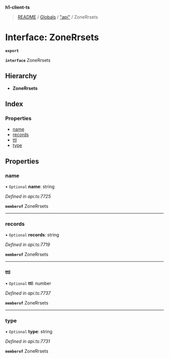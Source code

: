 **h1-client-ts**

> [README](../README.md) / [Globals](../globals.md) / ["api"](../modules/_api_.md) / ZoneRrsets

# Interface: ZoneRrsets

**`export`** 

**`interface`** ZoneRrsets

## Hierarchy

* **ZoneRrsets**

## Index

### Properties

* [name](_api_.zonerrsets.md#name)
* [records](_api_.zonerrsets.md#records)
* [ttl](_api_.zonerrsets.md#ttl)
* [type](_api_.zonerrsets.md#type)

## Properties

### name

• `Optional` **name**: string

*Defined in api.ts:7725*

**`memberof`** ZoneRrsets

___

### records

• `Optional` **records**: string

*Defined in api.ts:7719*

**`memberof`** ZoneRrsets

___

### ttl

• `Optional` **ttl**: number

*Defined in api.ts:7737*

**`memberof`** ZoneRrsets

___

### type

• `Optional` **type**: string

*Defined in api.ts:7731*

**`memberof`** ZoneRrsets
